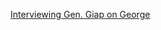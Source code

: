 [Interviewing Gen. Giap on George][0]

[0]: http://sangam.org/wp-content/uploads/2013/10/Giap-Interview-by-John-Kennedy-George-magazine-Nov-1998.pdf "Gen. Giap"
